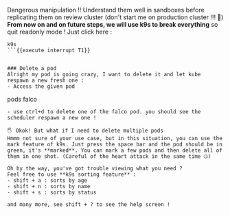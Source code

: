 Dangerous manipulation !! Understand them well in sandboxes before replicating them on review cluster (don't start me on production cluster !!! 👿️)
**From now on and on future steps, we will use k9s to break everything** so quit readonly mode ! Just click here : 
```
k9s
```{{execute interrupt T1}}


### Delete a pod
Alright my pod is going crazy, I want to delete it and let kube respawn a new fresh one :
- Access the given pod
```
pods falco
```{{execute T1}}
- use ctrl+d to delete one of the falco pod. you should see the scheduler respawn a new one ! 

🖐️ Okok! But what if I need to delete multiple pods
Hmmm not sure of your use case, but in this situation, you can use the mark feature of k9s. Just press the space bar and the pod should be in green, it's **marked**. You can mark a few pods and then delete all of them in one shot. (Careful of the heart attack in the same time 🤐️)

Oh by the way, you've got trouble viewing what you need ? 
Feel free to use **k9s sorting feature** : 
- shift + a : sorts by age
- shift + n : sorts by name
- shift + s : sorts by status

and many more, see shift + ? to see the help screen !


